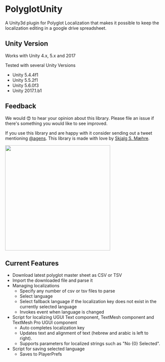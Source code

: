 # PolyglotUnity

A Unity3d plugin for Polyglot Localization that makes it possible to keep the localization editing in a google drive spreadsheet.

## Unity Version

Works with Unity 4.x, 5.x and 2017

Tested with several Unity Versions
* Unity 5.4.4f1
* Unity 5.5.2f1
* Unity 5.6.0f3
* Unity 2017.1.b1

## Feedback

We would 😍 to hear your opinion about this library. Please file an issue if there's something you would like to see improved.

If you use this library and are happy with it consider sending out a tweet mentioning [@agens](https://twitter.com/agens). This library is made with love by [Skjalg S. Mæhre](https://github.com/Skjalgsm).

[<img src="http://static.agens.no/images/agens_logo_w_slogan_avenir_medium.png" width="340" />](http://agens.no/)


## Current Features
- Download latest polyglot master sheet as CSV or TSV
- Import the downloaded file and parse it
- Managing localizations
	- Specify any number of csv or tsv files to parse
	- Select language
	- Select fallback language if the localization key does not exist in the currently selected language
	- Invokes event when language is changed
- Script for localizing UGUI Text component, TextMesh component and TextMesh Pro UGUI component
	- Auto completes localization key
	- Updates text and alignment of text (hebrew and arabic is left to right).
	- Supports parameters for localized strings such as "No {0} Selected".
- Script for saving selected language
	- Saves to PlayerPrefs
